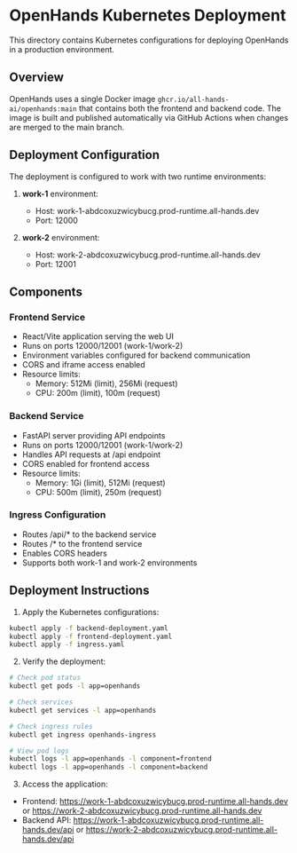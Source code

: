 # OpenHands Kubernetes Deployment

This directory contains Kubernetes configurations for deploying OpenHands in a production environment.

## Overview

OpenHands uses a single Docker image `ghcr.io/all-hands-ai/openhands:main` that contains both the frontend and backend code. The image is built and published automatically via GitHub Actions when changes are merged to the main branch.

## Deployment Configuration

The deployment is configured to work with two runtime environments:

1. **work-1** environment:
   - Host: work-1-abdcoxuzwicybucg.prod-runtime.all-hands.dev
   - Port: 12000

2. **work-2** environment:
   - Host: work-2-abdcoxuzwicybucg.prod-runtime.all-hands.dev
   - Port: 12001

## Components

### Frontend Service
- React/Vite application serving the web UI
- Runs on ports 12000/12001 (work-1/work-2)
- Environment variables configured for backend communication
- CORS and iframe access enabled
- Resource limits:
  - Memory: 512Mi (limit), 256Mi (request)
  - CPU: 200m (limit), 100m (request)

### Backend Service
- FastAPI server providing API endpoints
- Runs on ports 12000/12001 (work-1/work-2)
- Handles API requests at /api endpoint
- CORS enabled for frontend access
- Resource limits:
  - Memory: 1Gi (limit), 512Mi (request)
  - CPU: 500m (limit), 250m (request)

### Ingress Configuration
- Routes /api/* to the backend service
- Routes /* to the frontend service
- Enables CORS headers
- Supports both work-1 and work-2 environments

## Deployment Instructions

1. Apply the Kubernetes configurations:
```bash
kubectl apply -f backend-deployment.yaml
kubectl apply -f frontend-deployment.yaml
kubectl apply -f ingress.yaml
```

2. Verify the deployment:
```bash
# Check pod status
kubectl get pods -l app=openhands

# Check services
kubectl get services -l app=openhands

# Check ingress rules
kubectl get ingress openhands-ingress

# View pod logs
kubectl logs -l app=openhands -l component=frontend
kubectl logs -l app=openhands -l component=backend
```

3. Access the application:
- Frontend: https://work-1-abdcoxuzwicybucg.prod-runtime.all-hands.dev or https://work-2-abdcoxuzwicybucg.prod-runtime.all-hands.dev
- Backend API: https://work-1-abdcoxuzwicybucg.prod-runtime.all-hands.dev/api or https://work-2-abdcoxuzwicybucg.prod-runtime.all-hands.dev/api